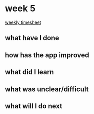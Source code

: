 # week 5

[weekly timesheet](https://github.com/nigoshh/huff-n-puff/blob/master/documentation/timesheet.md#week-5)

## what have I done

## how has the app improved

## what did I learn

## what was unclear/difficult

## what will I do next

